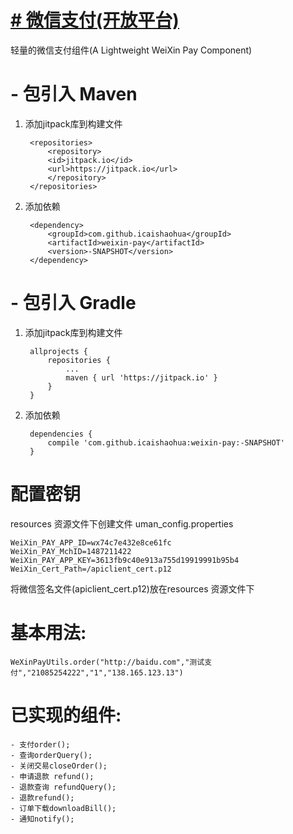# [# 微信支付(开放平台)](https://github.com/icaishaohua/weixin-pay/) #

轻量的微信支付组件(A Lightweight WeiXin Pay Component)

# - 包引入 Maven #
1. 添加jitpack库到构建文件

    	<repositories>
    		<repository>
    		<id>jitpack.io</id>
    		<url>https://jitpack.io</url>
    		</repository>
    	</repositories>
  
2. 添加依赖

    	<dependency>
    		<groupId>com.github.icaishaohua</groupId>
    		<artifactId>weixin-pay</artifactId>
    		<version>-SNAPSHOT</version>
    	</dependency>
#   - 包引入 Gradle #
 
1. 添加jitpack库到构建文件
    
    	allprojects {
    		repositories {
    			...
    			maven { url 'https://jitpack.io' }
    		}
    	}
  
2. 添加依赖
    
    	dependencies {
    		compile 'com.github.icaishaohua:weixin-pay:-SNAPSHOT'
    	}


# 配置密钥 #
resources 资源文件下创建文件 
uman_config.properties

    WeiXin_PAY_APP_ID=wx74c7e432e8ce61fc
    WeiXin_PAY_MchID=1487211422
    WeiXin_PAY_APP_KEY=3613fb9c40e913a755d19919991b95b4
    WeiXin_Cert_Path=/apiclient_cert.p12

将微信签名文件(apiclient_cert.p12)放在resources 资源文件下

# 基本用法: #

    WeXinPayUtils.order("http://baidu.com","测试支付","21085254222","1","138.165.123.13")

# 已实现的组件: #

	- 支付order();
	- 查询orderQuery();
	- 关闭交易closeOrder();
	- 申请退款 refund();
	- 退款查询 refundQuery();
	- 退款refund();
	- 订单下载downloadBill();
	- 通知notify();